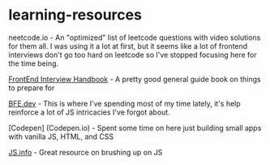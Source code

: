 # learning-resources

neetcode.io - An "optimized" list of leetcode questions with video solutions for them all. I was using it a lot at first, but it seems like a lot of frontend interviews don't go too hard on leetcode so I've stopped focusing here for the time being.

[FrontEnd Interview Handbook](frontendinterviewhandbook.com) - A pretty good general guide book on things to prepare for

[BFE.dev](BFE.dev) - This is where I've spending most of my time lately, it's help reinforce a lot of JS intricacies I've forgot about.

[Codepen] (Codepen.io) - Spent some time on here just building small apps with vanilla JS, HTML, and CSS

[JS.info](Javascript.info) - Great resource on brushing up on JS
